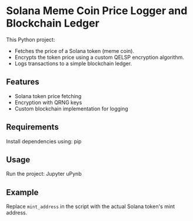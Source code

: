 # Solana Meme Coin Price Logger and Blockchain Ledger

This Python project:
- Fetches the price of a Solana token (meme coin).
- Encrypts the token price using a custom QELSP encryption algorithm.
- Logs transactions to a simple blockchain ledger.

## Features
- Solana token price fetching
- Encryption with QRNG keys
- Custom blockchain implementation for logging

## Requirements
Install dependencies using:
pip 

## Usage
Run the project:
Jupyter uPynb

## Example
Replace `mint_address` in the script with the actual Solana token's mint address.
